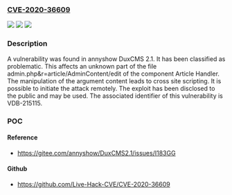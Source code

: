 ### [CVE-2020-36609](https://cve.mitre.org/cgi-bin/cvename.cgi?name=CVE-2020-36609)
![](https://img.shields.io/static/v1?label=Product&message=DuxCMS&color=blue)
![](https://img.shields.io/static/v1?label=Version&message=n%2Fa&color=blue)
![](https://img.shields.io/static/v1?label=Vulnerability&message=CWE-707%20Improper%20Neutralization%20-%3E%20CWE-74%20Injection%20-%3E%20CWE-79%20Cross%20Site%20Scripting&color=brighgreen)

### Description

A vulnerability was found in annyshow DuxCMS 2.1. It has been classified as problematic. This affects an unknown part of the file admin.php&r=article/AdminContent/edit of the component Article Handler. The manipulation of the argument content leads to cross site scripting. It is possible to initiate the attack remotely. The exploit has been disclosed to the public and may be used. The associated identifier of this vulnerability is VDB-215115.

### POC

#### Reference
- https://gitee.com/annyshow/DuxCMS2.1/issues/I183GG

#### Github
- https://github.com/Live-Hack-CVE/CVE-2020-36609

